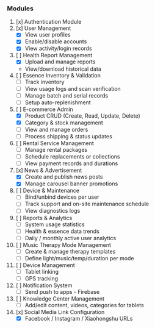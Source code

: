 ### Modules

1. [x] Authentication Module
2. [x] User Management
    - [x] View user profiles
    - [x] Enable/disable accounts
    - [x] View activity/login records
3. [ ] Health Report Management
    - [x] Upload and manage reports
    - View/download historical data
4. [ ] Essence Inventory & Validation
    - [ ] Track inventory
    - [ ] View usage logs and scan verification
    - [ ] Manage batch and serial records
    - [ ] Setup auto-replenishment
5. [ ] E-commerce Admin
    - [x] Product CRUD (Create, Read, Update, Delete)
    - [x] Category & stock management
    - [ ] View and manage orders
    - [ ] Process shipping & status updates
6. [ ] Rental Service Management
    - [ ] Manage rental packages
    - [ ] Schedule replacements or collections
    - [ ] View payment records and durations
7. [x] News & Advertisement
    - [x] Create and publish news posts
    - [x] Manage carousel banner promotions
8. [ ] Device & Maintenance
    - [ ] Bind/unbind devices per user
    - [ ] Track support and on-site maintenance schedule
    - [ ] View diagnostics logs
9. [ ] Reports & Analytics
    - [ ] System usage statistics
    - [ ] Health & essence data trends
    - [ ] Daily / monthly active user analytics
10. [ ] Music Therapy Mode Management
    - [ ] Create & manage therapy templates
    - [ ] Define light/music/temp/duration per mode
11. [ ] Device Management
    - [ ] Tablet linking
    - [ ] GPS tracking
12. [ ] Notification System
    - [ ] Send push to apps - Firebase
13. [ ] Knowledge Center Management
    - [ ] Add/edit content, videos, categories for tablets
14. [x] Social Media Link Configuration
    - [x] Facebook / Instagram / Xiaohongshu URLs
